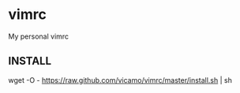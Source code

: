vimrc
=====

My personal vimrc

INSTALL
-------
wget -O - https://raw.github.com/vicamo/vimrc/master/install.sh | sh
